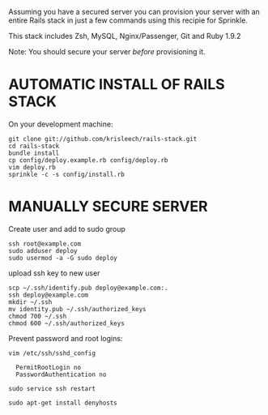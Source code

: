 Assuming you have a secured server you can provision your server with an entire
Rails stack in just a few commands using this recipie for Sprinkle.

This stack includes Zsh, MySQL, Nginx/Passenger, Git and Ruby 1.9.2

Note: You should secure your server *before* provisioning it.

AUTOMATIC INSTALL OF RAILS STACK 
================================

On your development machine:

```
git clone git://github.com/krisleech/rails-stack.git
cd rails-stack
bundle install
cp config/deploy.example.rb config/deploy.rb
vim deploy.rb
sprinkle -c -s config/install.rb
```

MANUALLY SECURE SERVER
======================

Create user and add to sudo group

```shell
ssh root@example.com
sudo adduser deploy
sudo usermod -a -G sudo deploy
```

upload ssh key to new user

```
scp ~/.ssh/identify.pub deploy@example.com:.
ssh deploy@example.com
mkdir ~/.ssh
mv identity.pub ~/.ssh/authorized_keys
chmod 700 ~/.ssh
chmod 600 ~/.ssh/authorized_keys
```

Prevent password and root logins:

```
vim /etc/ssh/sshd_config
```

```
  PermitRootLogin no 
  PasswordAuthentication no
```

```
sudo service ssh restart
```

```
sudo apt-get install denyhosts 
```
